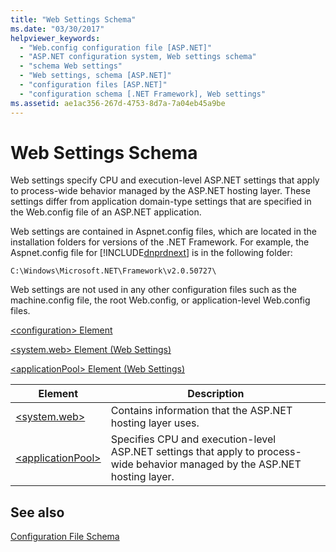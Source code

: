 ```yaml
---
title: "Web Settings Schema"
ms.date: "03/30/2017"
helpviewer_keywords: 
  - "Web.config configuration file [ASP.NET]"
  - "ASP.NET configuration system, Web settings schema"
  - "schema Web settings"
  - "Web settings, schema [ASP.NET]"
  - "configuration files [ASP.NET]"
  - "configuration schema [.NET Framework], Web settings"
ms.assetid: ae1ac356-267d-4753-8d7a-7a04eb45a9be
---
```

# Web Settings Schema
Web settings specify CPU and execution-level ASP.NET settings that apply to process-wide behavior managed by the ASP.NET hosting layer. These settings differ from application domain-type settings that are specified in the Web.config file of an ASP.NET application.  
  
 Web settings are contained in Aspnet.config files, which are located in the installation folders for versions of the .NET Framework. For example, the Aspnet.config file for [!INCLUDE[dnprdnext](../../../../../includes/dnprdnext-md.md)] is in the following folder:  
  
 `C:\Windows\Microsoft.NET\Framework\v2.0.50727\`  
  
 Web settings are not used in any other configuration files such as the machine.config file, the root Web.config, or application-level Web.config files.  
  
 [\<configuration> Element](../../../../../docs/framework/configure-apps/file-schema/configuration-element.md)  
  
 [\<system.web> Element (Web Settings)](../../../../../docs/framework/configure-apps/file-schema/web/system-web-element-web-settings.md)  
  
 [\<applicationPool> Element (Web Settings)](../../../../../docs/framework/configure-apps/file-schema/web/applicationpool-element-web-settings.md)  
  
|Element|Description|  
|-------------|-----------------|  
|[\<system.web>](../../../../../docs/framework/configure-apps/file-schema/web/system-web-element-web-settings.md)|Contains information that the ASP.NET hosting layer uses.|  
|[\<applicationPool>](../../../../../docs/framework/configure-apps/file-schema/web/applicationpool-element-web-settings.md)|Specifies CPU and execution-level ASP.NET settings that apply to process-wide behavior managed by the ASP.NET hosting layer.|  
  
## See also
 [Configuration File Schema](../../../../../docs/framework/configure-apps/file-schema/index.md)
